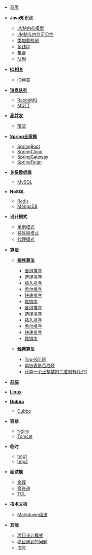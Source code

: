 - [首页](/)

- **Java知识点**
    - [JVM内存模型](/java/jvm1)
    - [JMM与内存可见性](/java/jmm)
    - [类加载机制](/java/class)
    - [多线程](/java/concurrent/)
    - [集合](/java/collection/)
    - [队列](/java/queue/)

- **[IO相关](/java/io/)**
    - [IO问答](/java/io/subject1)
- **[消息队列](/jms/)**
    - [RabbitMQ](/jms/rabbitmq/)
    - [MQTT](/jms/mqtt/mqtt)

- **[高并发](/concurrent/)**
    - [限流](/concurrent/limit-rate)
- **[Spring全家桶](/spring/)**
    - [SpringBoot](/spring/springboot/)
    - [SpringCloud](/spring/springcloud/)
    - [SpringGateway](/spring/spring-gateway/)
    - [SpringFeign](/spring/spring-feign/)

- **[关系数据库](/database/relational/)**
    - [MySQL](/database/relational/mysql)

- **NoSQL**
    - [Redis](/database/nosql/redis/)
    - [MongoDB](/database/nosql/mongo/)

- **设计模式**
    - [单例模式](/pattern/singleton)
    - [装饰器模式](/pattern/decorator)
    - [代理模式](/pattern/proxy)

- **[算法](/algorithm/)**
    - **[排序算法](/algorithm/sort/)**
        - [冒泡排序](/algorithm/sort/bubble)
        - [选择排序](/algorithm/sort/select)
        - [插入排序](/algorithm/sort/insert)
        - [希尔排序](/algorithm/sort/shell)
        - [快速排序](/algorithm/sort/quick)
        - [堆排序](/algorithm/sort/heap)
        - [冒泡排序](/algorithm/sort/bubble)
        - [选择排序](/algorithm/sort/select)
        - [插入排序](/algorithm/sort/insert)
        - [希尔排序](/algorithm/sort/shell)
        - [快速排序](/algorithm/sort/quick)
        - [堆排序](/algorithm/sort/heap)

    - **[经典算法](/algorithm/classic/)**
        - [Top-K问题](/algorithm/classic/top-k)
        - [单链表是否成环](/algorithm/classic/link-list-circle)
        - [计算一个正整数的二进制有几个1](/algorithm/classic/count-one)

- **[前端](/web/)**

- **[Linux](/linux/)**

- **[Dubbo](/spring/dubbo/)**
    - [Dubbo](/spring/dubbo/dubbo)
- **容器**
    - [Nginx](/container/nginx/)
    - [Tomcat](/container/tomcat/)

- **临时**
    - [tmp1](/tmp/tmp1)
    - [tmp2](/tmp/tmp2)

- **面试题**
    - [金蝶](/interview/kingdee)
    - [壹账通](/interview/oneconnectft)
    - [TCL](/interview/tcl)

- **技术文档**
    - [Markdown语法](/markdown/)

- **其他**
    <!-- - [项目地址](/project/) -->
    - [项目设计模式](/project/pattern)
    - [项目遇到的问题](/project/problem)
    - [书签](/bookmark/)